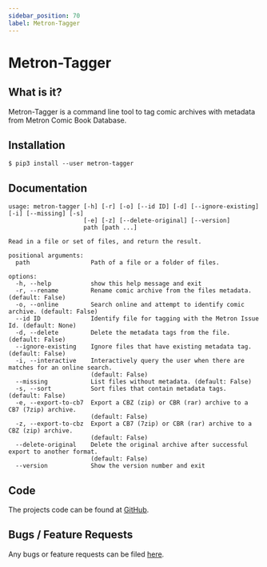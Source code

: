 ```yaml
---
sidebar_position: 70
label: Metron-Tagger
---
```


# Metron-Tagger

## What is it?

Metron-Tagger is a command line tool to tag comic archives with metadata from Metron Comic Book Database. 

## Installation

```
$ pip3 install --user metron-tagger
```
## Documentation

```
usage: metron-tagger [-h] [-r] [-o] [--id ID] [-d] [--ignore-existing] [-i] [--missing] [-s]
                     [-e] [-z] [--delete-original] [--version]
                     path [path ...]

Read in a file or set of files, and return the result.

positional arguments:
  path                 Path of a file or a folder of files.

options:
  -h, --help           show this help message and exit
  -r, --rename         Rename comic archive from the files metadata. (default: False)
  -o, --online         Search online and attempt to identify comic archive. (default: False)
  --id ID              Identify file for tagging with the Metron Issue Id. (default: None)
  -d, --delete         Delete the metadata tags from the file. (default: False)
  --ignore-existing    Ignore files that have existing metadata tag. (default: False)
  -i, --interactive    Interactively query the user when there are matches for an online search.
                       (default: False)
  --missing            List files without metadata. (default: False)
  -s, --sort           Sort files that contain metadata tags. (default: False)
  -e, --export-to-cb7  Export a CBZ (zip) or CBR (rar) archive to a CB7 (7zip) archive.
                       (default: False)
  -z, --export-to-cbz  Export a CB7 (7zip) or CBR (rar) archive to a CBZ (zip) archive.
                       (default: False)
  --delete-original    Delete the original archive after successful export to another format.
                       (default: False)
  --version            Show the version number and exit

```

## Code

The projects code can be found at [GitHub](https://github.com/Metron-Project/metron-tagger).

## Bugs / Feature Requests

Any bugs or feature requests can be filed [here](https://github.com/Metron-Project/metron-tagger/issues).